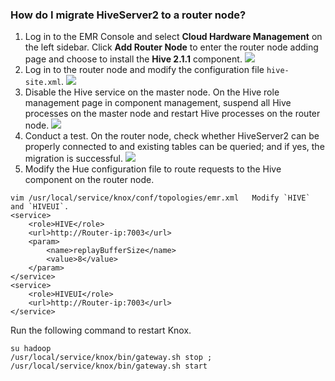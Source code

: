 ### How do I migrate HiveServer2 to a router node?
1. Log in to the EMR Console and select **Cloud Hardware Management** on the left sidebar. Click **Add Router Node** to enter the router node adding page and choose to install the **Hive 2.1.1** component.
![](https://main.qcloudimg.com/raw/6a0e18c90a0e1ea0f5c92f117204c3ee.png)
2. Log in to the router node and modify the configuration file `hive-site.xml`.
 ![](https://main.qcloudimg.com/raw/0a9fdf9401f68f799db530bee95d34c0.png)
3. Disable the Hive service on the master node.
On the Hive role management page in component management, suspend all Hive processes on the master node and restart Hive processes on the router node.
![](https://main.qcloudimg.com/raw/86dc44afdb6234d88d84881ac1caf115.png)
4. Conduct a test.
On the router node, check whether HiveServer2 can be properly connected to and existing tables can be queried; and if yes, the migration is successful.
![](https://main.qcloudimg.com/raw/3ffae19871f972bef3ccd8796deb2e27.png)
5. Modify the Hue configuration file to route requests to the Hive component on the router node.
```
vim /usr/local/service/knox/conf/topologies/emr.xml   Modify `HIVE` and `HIVEUI`.
<service>
    <role>HIVE</role>
    <url>http://Router-ip:7003</url>
    <param>
        <name>replayBufferSize</name>
        <value>8</value>
    </param>
</service>
<service>
    <role>HIVEUI</role>
    <url>http://Router-ip:7003</url>
</service>
```
Run the following command to restart Knox.
```
su hadoop 
/usr/local/service/knox/bin/gateway.sh stop ; /usr/local/service/knox/bin/gateway.sh start
```
